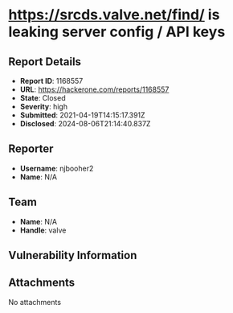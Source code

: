 # https://srcds.valve.net/find/ is leaking server config / API keys

## Report Details
- **Report ID**: 1168557
- **URL**: https://hackerone.com/reports/1168557
- **State**: Closed
- **Severity**: high
- **Submitted**: 2021-04-19T14:15:17.391Z
- **Disclosed**: 2024-08-06T21:14:40.837Z

## Reporter
- **Username**: njbooher2
- **Name**: N/A

## Team
- **Name**: N/A
- **Handle**: valve

## Vulnerability Information


## Attachments
No attachments
